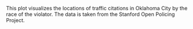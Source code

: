 This plot visualizes the locations of traffic citations in Oklahoma City by the race of the violator. 
The data is taken from the Stanford Open Policing Project.